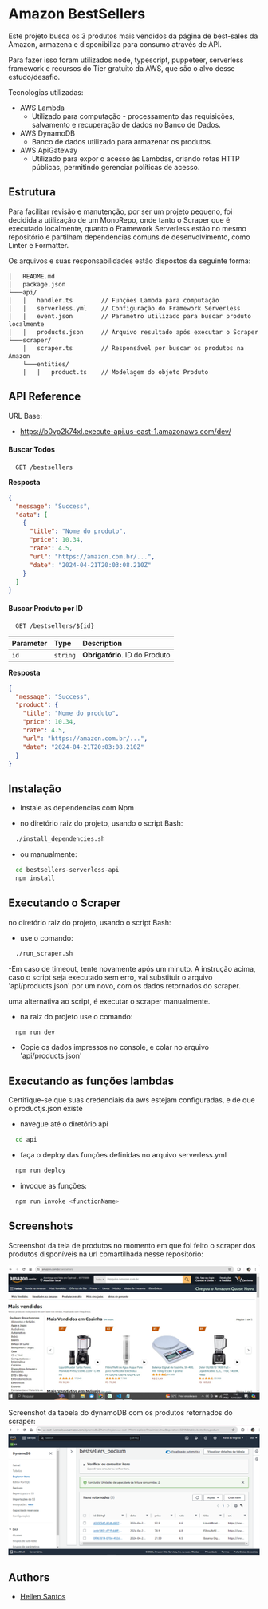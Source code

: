 # Amazon BestSellers

Este projeto busca os 3 produtos mais vendidos da página de best-sales da Amazon, armazena e disponibiliza para consumo através de API.

Para fazer isso foram utilizados node, typescript, puppeteer, serverless framework e recursos do Tier gratuito da AWS, que são o alvo desse estudo/desafio.

Tecnologias utilizadas:

- AWS Lambda
  - Utilizado para computação - processamento das requisições, salvamento e recuperação de dados no Banco de Dados.
- AWS DynamoDB
  - Banco de dados utilizado para armazenar os produtos.
- AWS ApiGateway
  - Utilizado para expor o acesso às Lambdas, criando rotas HTTP públicas, permitindo gerenciar políticas de acesso.

## Estrutura

Para facilitar revisão e manutenção, por ser um projeto pequeno, foi decidida a utilização de um MonoRepo, onde tanto o Scraper que é executado localmente, quanto o Framework Serverless estão no mesmo repositório e partilham dependencias comuns de desenvolvimento, como Linter e Formatter.

Os arquivos e suas responsabilidades estão dispostos da seguinte forma:

```
│   README.md
│   package.json
└───api/
│   │   handler.ts        // Funções Lambda para computação
│   │   serverless.yml    // Configuração do Framework Serverless
│   │   event.json        // Parametro utilizado para buscar produto localmente
│   │   products.json     // Arquivo resultado após executar o Scraper
└───scraper/
    │   scraper.ts        // Responsável por buscar os produtos na Amazon
    └───entities/
    |   |   product.ts    // Modelagem do objeto Produto
```

## API Reference

URL Base:

- https://b0vp2k74xl.execute-api.us-east-1.amazonaws.com/dev/

#### Buscar Todos

```http
  GET /bestsellers
```

**Resposta**

```json
{
  "message": "Success",
  "data": [
    {
      "title": "Nome do produto",
      "price": 10.34,
      "rate": 4.5,
      "url": "https://amazon.com.br/...",
      "date": "2024-04-21T20:03:08.210Z"
    }
  ]
}
```

#### Buscar Produto por ID

```http
  GET /bestsellers/${id}
```

| Parameter | Type     | Description                    |
| :-------- | :------- | :----------------------------- |
| `id`      | `string` | **Obrigatório**. ID do Produto |

**Resposta**

```json
{
  "message": "Success",
  "product": {
    "title": "Nome do produto",
    "price": 10.34,
    "rate": 4.5,
    "url": "https://amazon.com.br/...",
    "date": "2024-04-21T20:03:08.210Z"
  }
}
```

## Instalação

- Instale as dependencias com Npm
  
- no diretório raiz do projeto, usando o script Bash:
 
```bash
  ./install_dependencies.sh
```
- ou manualmente:
```bash
  cd bestsellers-serverless-api
  npm install
```

## Executando o Scraper

no diretório raiz do projeto, usando o script Bash:

- use o comando:

```bash
  ./run_scraper.sh
```
-Em caso de timeout, tente novamente após um minuto.
A instrução acima, caso o script seja executado sem erro, vai substituir o arquivo 'api/products.json' por um novo, com os dados retornados do scraper.

uma alternativa ao script, é executar o scraper manualmente.

- na raiz do projeto use o comando:

```bash
  npm run dev
```
- Copie os dados impressos no console, e colar no arquivo 'api/products.json'

## Executando as funções lambdas

Certifique-se que suas credenciais da aws estejam configuradas, e de que o productjs.json existe

- navegue até o diretório api

```bash
  cd api
```
- faça o deploy das funções definidas no arquivo serverless.yml

```bash
  npm run deploy
```

- invoque as funções:

```bash
  npm run invoke <functionName>
```

## Screenshots
Screenshot da tela de produtos no momento em que foi feito o scraper dos produtos disponíveis na url comartilhada nesse repositório:

![Screenshot da tela de produtos no momento em que foi feito o scraper dos produtos disponíveis na url comartilhada nesse repositório](https://github.com/knzt/bestsellers-serverless-api/blob/main/docs/scraped_page.jpeg)

Screenshot da tabela do dynamoDB com os produtos retornados do scraper:
![Screenshot da tabela do dynamoDB com os produtos retornados do scraper](https://github.com/knzt/bestsellers-serverless-api/blob/main/docs/table.png)

## Authors

- [Hellen Santos](https://www.github.com/knzt)
